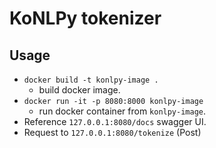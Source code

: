 # KoNLPy tokenizer
## Usage
- `docker build -t konlpy-image .`
  - build docker image.
- `docker run -it -p 8080:8000 konlpy-image`
  - run docker container from `konlpy-image`.
- Reference `127.0.0.1:8080/docs` swagger UI.
- Request to `127.0.0.1:8080/tokenize` (Post)